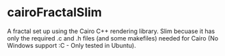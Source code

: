 # cairoFractalSlim
A fractal set up using the Cairo C++ rendering library. Slim becuase it has only the required .c and .h files (and some makefiles) needed for Cairo (No Windows support :C - Only tested in Ubuntu). 
